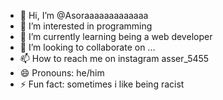 - 👋 Hi, I’m @Asoraaaaaaaaaaaaa
- 👀 I’m interested in programming
- 🌱 I’m currently learning being a web developer
- 💞️ I’m looking to collaborate on ...
- 📫 How to reach me on instagram asser_5455
- 😄 Pronouns: he/him
- ⚡ Fun fact: sometimes i like being racist

<!---
Asoraaaaaaaaaaaaa/Asoraaaaaaaaaaaaa is a ✨ special ✨ repository because its `README.md` (this file) appears on your GitHub profile.
You can click the Preview link to take a look at your changes.
--->

